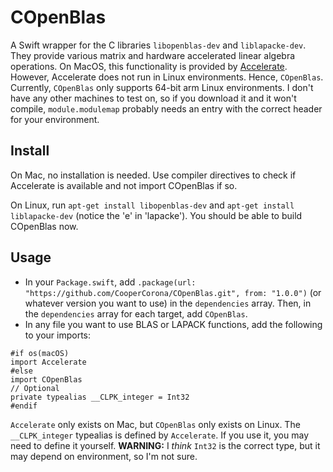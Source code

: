 # COpenBlas

A Swift wrapper for the C libraries `libopenblas-dev` and `liblapacke-dev`. They provide various matrix and hardware accelerated linear algebra operations. On MacOS, this functionality is provided by [Accelerate](https://developer.apple.com/documentation/accelerate). However, Accelerate does not run in Linux environments. Hence, `COpenBlas`. Currently, `COpenBlas` only supports 64-bit arm Linux environments. I don't have any other machines to test on, so if you download it and it won't compile, `module.modulemap` probably needs an entry with the correct header for your environment.

## Install
On Mac, no installation is needed. Use compiler directives to check if Accelerate is available and not import COpenBlas if so.

On Linux, run `apt-get install libopenblas-dev` and `apt-get install liblapacke-dev` (notice the 'e' in 'lapacke'). You should be able to build COpenBlas now.
## Usage
* In your `Package.swift`, add `.package(url: "https://github.com/CooperCorona/COpenBlas.git", from: "1.0.0")` (or whatever version you want to use) in the `dependencies` array. Then, in the `dependencies` array for each target, add `COpenBlas`.
* In any file you want to use BLAS or LAPACK functions, add the following to your imports:
```
#if os(macOS)
import Accelerate
#else
import COpenBlas
// Optional
private typealias __CLPK_integer = Int32
#endif
```
`Accelerate` only exists on Mac, but `COpenBlas` only exists on Linux. The `__CLPK_integer` typealias is defined by `Accelerate`. If you use it, you may need to define it yourself. **WARNING:** I _think_ `Int32` is the correct type, but it may depend on environment, so I'm not sure.
